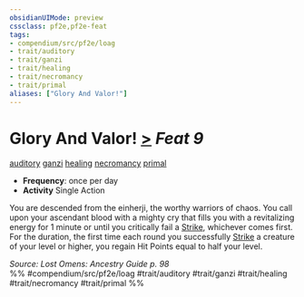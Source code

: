 ```yaml
---
obsidianUIMode: preview
cssclass: pf2e,pf2e-feat
tags:
- compendium/src/pf2e/loag
- trait/auditory
- trait/ganzi
- trait/healing
- trait/necromancy
- trait/primal
aliases: ["Glory And Valor!"]
---
```

# Glory And Valor!  [>](chapter-9-playing-the-game.md#Actions "Single Action") *Feat 9*  
[auditory](auditory.md "Auditory Effect Trait")  [ganzi](ganzi-loag.md "Ganzi Ancestry & Heritage Trait")  [healing](healing.md "Healing Effect Trait")  [necromancy](necromancy.md "Necromancy School Trait")  [primal](primal.md "Primal Tradition Trait")  

- **Frequency**: once per day
- **Activity** Single Action

You are descended from the einherji, the worthy warriors of chaos. You call upon your ascendant blood with a mighty cry that fills you with a revitalizing energy for 1 minute or until you critically fail a [Strike](strike.md), whichever comes first. For the duration, the first time each round you successfully [Strike](strike.md) a creature of your level or higher, you regain Hit Points equal to half your level.

*Source: Lost Omens: Ancestry Guide p. 98*  
%% #compendium/src/pf2e/loag #trait/auditory #trait/ganzi #trait/healing #trait/necromancy #trait/primal %%